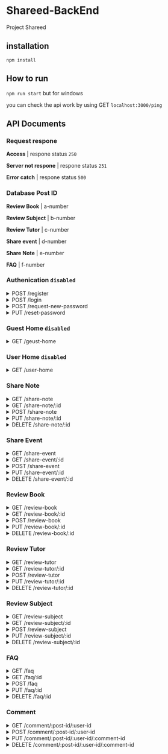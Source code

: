 # Shareed-BackEnd
  
Project Shareed
  
## installation

`npm install`

## How to run

`npm run start` but for windows

you can check the api work by using GET `localhost:3000/ping`

## API Documents

### Request respone
  
  **Access** | respone status `250`
  
  **Server not respone** | respone status `251`
  
  **Error catch** | respone status `500`

### Database Post ID

  **Review Book** | a-number

  **Review Subject** | b-number
  
  **Review Tutor** | c-number

  **Share event** | d-number

  **Share Note** | e-number

  **FAQ** | f-number
  
### Authenication `disabled`

<details>
  <summary>POST /register</summary>
  
  - requirement
  
    **parameter**: `Email KMUTT` | `password` | `username`\
    **respone body**: -
  
</details>
<details>
  <summary>POST /login</summary>
  
  - requirement
  
    **parameter**: `Email KMUTT` | `password`\
    **respone body**: -
  
</details>
<details>
  <summary>POST /request-new-password</summary>
  
  - requirement
  
    **parameter**: `Email KMUTT`\
    **respone body**: -
  
</details>
<details>
  <summary>PUT /reset-password</summary>
    
  - requirement
  
    **parameter**: `new password`\
    **respone body**: -
  
</details>
  
### Guest Home `disabled`
  
<details>
  <summary>GET /geust-home</summary>
    
  - requirement
  
    **parameter**: -\
    **respone body**: -
  
</details>
  
### User Home `disabled`
  
<details>
  <summary>GET /user-home</summary>
    
  - requirement
  
    **parameter**: -\
    **respone body**: -
  
</details>
  
### Share Note

<details>
  <summary>GET /share-note</summary>
    
  - requirement
  
    **parameter**: -\
    **respone body**: `Main Picture` | `Subject Name` | `Post Date`
  
</details>
<details>
  <summary>GET /share-note/:id</summary>
    
  - requirement
  
    **parameter**: -\
    **respone body**: `Main Picture` | `Subject Name` | `Section` | `Instractor name` | `Semester` | `Tag` | `Title` | `Picture` | `Write Down` | `Owner`
  
</details>
<details>
  <summary>POST /share-note</summary>
    
  - requirement
  
    **parameter**: `Main Picture` | `Subject name` | `Section` | `Instractor name` | `Semester` | `Tag` | `Title` | `Picture`\
    **respone body**: -
  
</details>
<details>
  <summary>PUT /share-note/:id</summary>
    
  - requirement
  
    **parameter**: `Main Picture` | `Subject name` | `Section` | `Instractor name` | `Semester` | `Tag` | `Title` | `Picture`\
    **respone body**: -
  
</details>
<details>
  <summary>DELETE /share-note/:id</summary>
    
  - requirement
  
    **parameter**: -\
    **respone body**: -
  
</details>
  
  ### Share Event
  
<details>
  <summary>GET /share-event</summary>
    
  - requirement
  
    **parameter**: -\
    **respone body**: `Main Picture` | `Event Name` | `Post Date`
  
</details>
<details>
  <summary>GET /share-event/:id</summary>
    
  - requirement
  
    **parameter**: -\
    **respone body**: `Main Picture` | `Event Name` | `Location` | `Condition` | `Register here` | `Tag` | `Date & Time` | `Description` | `Picture` | `Write Down` | `Owner`
  
</details>
<details>
  <summary>POST /share-event</summary>
    
  - requirement
  
    **parameter**: `Main Picture` | `Event name` | `Location` | `Condition` | `Register here` | `Tag` | `Date & Time` | `Description` | `Picture`\
    **respone body**: -
  
</details>
<details>
  <summary>PUT /share-event/:id</summary>
    
  - requirement
  
    **parameter**: `Main Picture` | `Event name` | `Location` | `Condition` | `Register here` | `Tag` | `Date & Time` | `Description` | `Picture`\
    **respone body**: -
  
</details>
<details>
  <summary>DELETE /share-event/:id</summary>
    
  - requirement
  
    **parameter**: -\
    **respone body**: -
  
</details>
  
  ### Review Book
  
<details>
  <summary>GET /review-book</summary>
    
  - requirement
  
    **parameter**: -\
    **respone body**: `Main Picture` | `Title Name` | `Post Date`
  
</details>
<details>
  <summary>GET /review-book/:id</summary>
    
  - requirement
  
    **parameter**: -\
    **respone body**: `Main Picture` | `Subject ID` | `Subject Name` | `Title Name` | `Written by` | `Register here` | `Edition` | `Tag` | `Link To Library` | `Description` | `Picture` | `Write Down` | `Owner`
  
</details>
<details>
  <summary>POST /review-book</summary>
    
  - requirement
  
    **parameter**: `Main Picture` | `Subject ID` | `Subject Name` | `Title Name` | `Written by` | `Register here` | `Edition` | `Tag` | `Link To Library` | `Description` | `Picture`\
    **respone body**: -
  
</details>
<details>
  <summary>PUT /review-book/:id</summary>
    
  - requirement
  
    **parameter**: `Main Picture` | `Subject ID` | `Subject Name` | `Title Name` | `Written by` | `Register here` | `Edition` | `Tag` | `Link To Library` | `Description` | `Picture`\
    **respone body**: -
  
</details>
<details>
  <summary>DELETE /review-book/:id</summary>
    
  - requirement
  
    **parameter**: -\
    **respone body**: -
  
</details>
  
  ### Review Tutor
  
<details>
  <summary>GET /review-tutor</summary>
    
  - requirement
  
    **parameter**: -\
    **respone body**: `Main Picture` | `Title Name` | `Post Date`
  
</details>
<details>
  <summary>GET /review-tutor/:id</summary>
    
  - requirement
  
    **parameter**: -\
    **respone body**: `Main Picture` | `Title Name` | `Tutor Name` | `Academy` | `The coures is taught` | `Contact` | `Description` | `Tag` | `Picture` | `Write Down` | `Owner`
  
</details>
<details>
  <summary>POST /review-tutor</summary>
    
  - requirement
  
    **parameter**: `Main Picture` | `Title Name` | `Tutor Name` | `Academy` | `The coures is taught` | `Contact` | `Description` | `Tag` | `Picture`\
    **respone body**: -
  
</details>
<details>
  <summary>PUT /review-tutor/:id</summary>
    
  - requirement
  
    **parameter**: `Main Picture` | `Title Name` | `Tutor Name` | `Academy` | `The coures is taught` | `Contact` | `Description` | `Tag` | `Picture`\
    **respone body**: -
  
</details>
<details>
  <summary>DELETE /review-tutor/:id</summary>
    
  - requirement
  
    **parameter**: -\
    **respone body**: -
  
</details>
  
  ### Review Subject
  
<details>
  <summary>GET /review-subject</summary>
    
  - requirement
  
    **parameter**: -\
    **respone body**: `Subject ID` | `Title Name` | `Post Date`
  
</details>
<details>
  <summary>GET /review-subject/:id</summary>
    
  - requirement
  
    **parameter**: -\
    **respone body**: `Main Picture` | `Title Name` | `Subject ID` | `Subject Name` | `Teach By` | `Section` | `Condition` | `Tag` |  `Description` | `Picture` | `Write Down` | `Owner`
  
</details>
<details>
  <summary>POST /review-subject</summary>
    
  - requirement
  
    **parameter**: `Main Picture` | `Title Name` | `Subject ID` | `Subject Name` | `Teach By` | `Section` | `Condition` | `Tag` |  `Description` | `Picture`\
    **respone body**: -
  
</details>
<details>
  <summary>PUT /review-subject/:id</summary>
    
  - requirement
  
    **parameter**: `Main Picture` | `Title Name` | `Subject ID` | `Subject Name` | `Teach By` | `Section` | `Condition` | `Tag` |  `Description` | `Picture`\
    **respone body**: -
  
</details>
<details>
  <summary>DELETE /review-subject/:id</summary>
    
  - requirement
  
    **parameter**: -\
    **respone body**: -
  
</details>
  
  ### FAQ
  
<details>
  <summary>GET /faq</summary>
    
  - requirement
  
    **parameter**: -\
    **respone body**: `Title Name` | `Post Date`
  
</details>
<details>
  <summary>GET /faq/:id</summary>
    
  - requirement
  
    **parameter**: -\
    **respone body**: `Title Name` | `Descirption` | `Tag` | `Write Down` | `Owner`
  
</details>
<details>
  <summary>POST /faq</summary>
    
  - requirement
  
    **parameter**: `Title Name` | `Descirption` | `Tag`\
    **respone body**: -
  
</details>
<details>
  <summary>PUT /faq/:id</summary>
    
  - requirement
  
    **parameter**: `Title Name` | `Descirption` | `Tag`\
    **respone body**: -
  
</details>
<details>
  <summary>DELETE /faq/:id</summary>
    
  - requirement
  
    **parameter**: -\
    **respone body**: -
  
</details>
  
  ### Comment
  
<details>
  <summary>GET /comment/:post-id/:user-id</summary>
    
  - requirement
  
    **parameter**: -\
    **respone body**: fetch comment by `post-id` && check owner by `user-id`
  
</details>
<details>
  <summary>POST /comment/:post-id/:user-id</summary>
    
  - requirement
  
    **parameter**: `post-id`, `user-id`, `comment-id`\
    **respone body**: -
  
</details>
<details>
  <summary>PUT /comment/:post-id/:user-id/:comment-id</summary>
    
  - requirement
  
    **parameter**: `post-id`, `user-id`, `comment-id`\
    **respone body**: -
  
</details>
<details>
  <summary>DELETE /comment/:post-id/:user-id/:comment-id</summary>
    
  - requirement
  
    **parameter**: -\
    **respone body**: -
  
</details>
